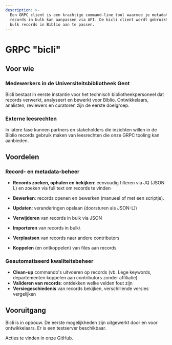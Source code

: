 ```yaml
---
description: >-
  Een GRPC client is een krachtige command-line tool waarmee je metadata in
  records in bulk kan aanpassen via API. De bicli client wordt gebruikt om in
  bulk records in Biblio aan te passen.
---
```


# GRPC "bicli"

## Voor wie

### Medewerkers in de Universiteitsbibliotheek Gent

Bicli bestaat in eerste instantie voor het technisch bibliotheekpersoneel dat records verwerkt, analyseert en bewerkt voor Biblio. Ontwikkelaars, analisten, reviewers en curatoren zijn de eerste doelgroep.

### Externe leesrechten

In latere fase kunnen partners en stakeholders die inzichten willen in de Biblio records gebruik maken van leesrechten die onze GRPC tooling kan aanbieden.&#x20;

## Voordelen

### **Record- en metadata-beheer**

* **Records zoeken, ophalen en bekijken**: eenvoudig filteren via JQ (JSON L) en zoeken via full text om records te vinden
* **Bewerken**: records openen en bewerken (manueel of met een scriptje).
* **Updaten**: veranderingen opslaan (doorsturen als JSON-L)\

* **Verwijderen** van records in bulk via JSON
* **Importeren** van records in bulk\

* **Verplaatsen** van records naar andere contributors
* **Koppelen** (en ontkoppelen) van files aan records

### **Geautomatiseerd kwaliteitsbeheer**

* **Clean-up** commando's uitvoeren op records (vb. Lege keywords, departementen koppelen aan contributors zonder affiliatie)
* **Valideren van records**: ontdekken welke velden fout zijn
* **Versiegeschiedenis** van records bekijken, verschillende versies vergelijken

## Vooruitgang

Bicli is in opbouw. De eerste mogelijkheden zijn uitgewerkt door en voor ontwikkelaars. Er is een testserver beschikbaar.

Acties te vinden in onze GitHub.
